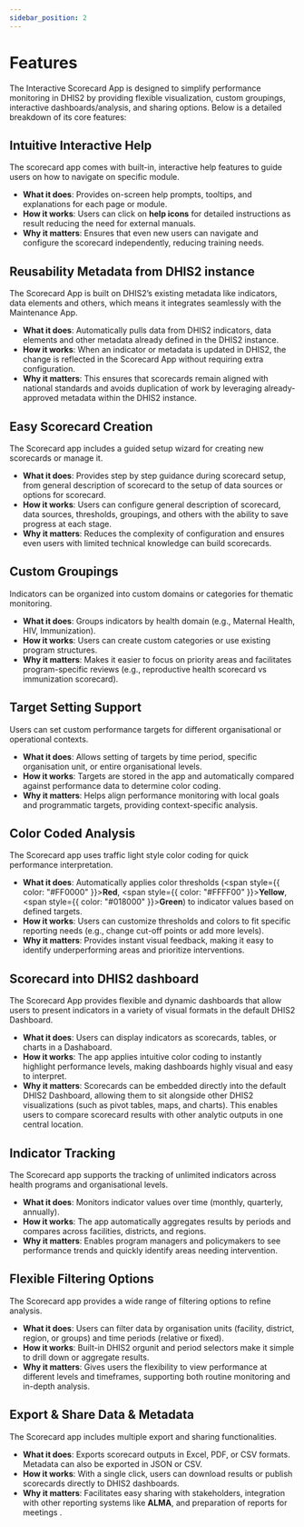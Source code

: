 ```yaml
---
sidebar_position: 2
---
```

# Features


The Interactive Scorecard App is designed to simplify performance monitoring in DHIS2 by providing flexible visualization, custom groupings, interactive dashboards/analysis, and sharing options. Below is a detailed breakdown of its core features:

## Intuitive Interactive Help
The scorecard app comes with built-in, interactive help features to guide users on how to navigate on specific module.
 - **What it does**: Provides on-screen help prompts, tooltips, and explanations for each page or module.
 - **How it works**: Users can click on **help icons** for detailed instructions as result reducing the need for external manuals.
 - **Why it matters**: Ensures that even new users can navigate and configure the scorecard independently, reducing training needs.

## Reusability Metadata from DHIS2 instance
The Scorecard App is built on DHIS2’s existing metadata like indicators, data elements and others, which means it integrates seamlessly with the Maintenance App.
 - **What it does**: Automatically pulls data from DHIS2 indicators, data elements and other metadata already defined in the DHIS2 instance.
 - **How it works**: When an indicator or metadata is updated in DHIS2, the change is reflected in the Scorecard App without requiring extra configuration.
 - **Why it matters**: This ensures that scorecards remain aligned with national standards and avoids duplication of work by leveraging already-approved metadata within the DHIS2 instance.

## Easy Scorecard Creation
The Scorecard app includes a guided setup wizard for creating new scorecards or manage it.
 - **What it does**: Provides step by step guidance during scorecard setup, from general description of scorecard to the setup of data sources or options for scorecard.
 - **How it works**: Users can configure general description of scorecard, data sources, thresholds, groupings, and others with the ability to save progress at each stage.
 - **Why it matters**: Reduces the complexity of configuration and ensures even users with limited technical knowledge can build scorecards.

## Custom Groupings
Indicators can be organized into custom domains or categories for thematic monitoring.
 - **What it does**: Groups indicators by health domain (e.g., Maternal Health, HIV, Immunization).
 - **How it works**: Users can create custom categories or use existing program structures.
 - **Why it matters**: Makes it easier to focus on priority areas and facilitates program-specific reviews (e.g., reproductive health scorecard vs immunization scorecard).

## Target Setting Support
Users can set custom performance targets for different organisational or operational contexts.
 - **What it does**: Allows setting of targets by time period, specific organisation unit, or entire organisational levels.
 - **How it works**: Targets are stored in the app and automatically compared against performance data to determine color coding.
 - **Why it matters**: Helps align performance monitoring with local goals and programmatic targets, providing context-specific analysis.

## Color Coded Analysis
The Scorecard app uses traffic light style color coding for quick performance interpretation.
 - **What it does**: Automatically applies color thresholds (<span style={{ color: "#FF0000" }}>**Red**</span>, <span style={{ color: "#FFFF00" }}>**Yellow**</span>, <span style={{ color: "#018000" }}>**Green**</span>) to indicator values based on defined targets.
 - **How it works**: Users can customize thresholds and colors to fit specific reporting needs (e.g., change cut-off points or add more levels).
 - **Why it matters**: Provides instant visual feedback, making it easy to identify underperforming areas and prioritize interventions.

## Scorecard into DHIS2 dashboard
The Scorecard App provides flexible and dynamic dashboards that allow users to present indicators in a variety of visual formats in the default DHIS2 Dashboard.
 - **What it does**: Users can display indicators as scorecards, tables, or charts in a Dashaboard.
 - **How it works**: The app applies intuitive color coding to instantly highlight performance levels, making dashboards highly visual and easy to interpret.
 - **Why it matters**: Scorecards can be embedded directly into the default DHIS2 Dashboard, allowing them to sit alongside other DHIS2 visualizations (such as pivot tables, maps, and charts). This enables users to compare scorecard results with other analytic outputs in one central location.

##  Indicator Tracking
The Scorecard app supports the tracking of unlimited indicators across health programs and organisational levels.
 - **What it does**: Monitors indicator values over time (monthly, quarterly, annually).
 - **How it works**: The app automatically aggregates results by periods and compares across facilities, districts, and regions.
 - **Why it matters**: Enables program managers and policymakers to see performance trends and quickly identify areas needing intervention.

## Flexible Filtering Options
The Scorecard app provides a wide range of filtering options to refine analysis.
 - **What it does**: Users can filter data by organisation units (facility, district, region, or groups) and time periods (relative or fixed).
 - **How it works**: Built-in DHIS2 orgunit and period selectors make it simple to drill down or aggregate results.
 - **Why it matters**: Gives users the flexibility to view performance at different levels and timeframes, supporting both routine monitoring and in-depth analysis.

##  Export & Share Data & Metadata
The Scorecard app includes multiple export and sharing functionalities.
 - **What it does**: Exports scorecard outputs in Excel, PDF, or CSV formats. Metadata can also be exported in JSON or CSV.
 - **How it works**: With a single click, users can download results or publish scorecards directly to DHIS2 dashboards.
 - **Why it matters**: Facilitates easy sharing with stakeholders, integration with other reporting systems like **ALMA**, and preparation of reports for meetings .









